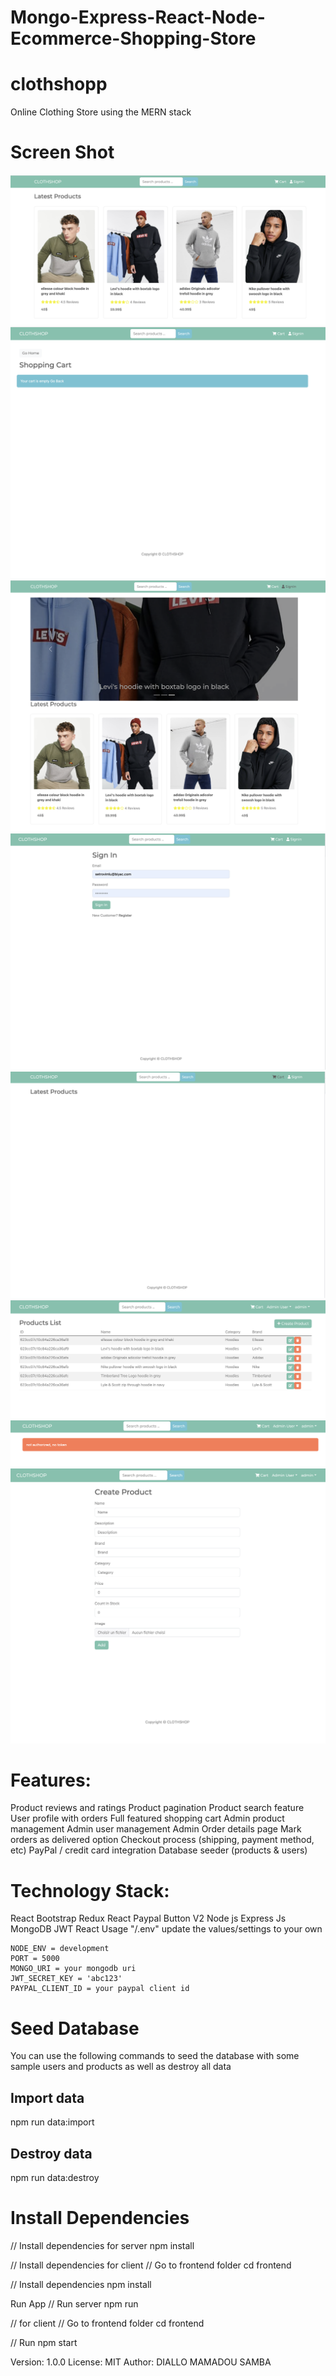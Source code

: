 # Mongo-Express-React-Node-Ecommerce-Shopping-Store

# clothshopp

Online Clothing Store using the MERN stack


# Screen Shot
 ![screenshot](0.png)
 ![screenshot](3.png)
 ![screenshot](7.png)
 ![screenshot](1.png)
 ![screenshot](2.png)
 ![screenshot](4.png)
 ![screenshot](5.png)
 ![screenshot](6.png)

# Features:

Product reviews and ratings
Product pagination
Product search feature
User profile with orders
Full featured shopping cart
Admin product management
Admin user management
Admin Order details page
Mark orders as delivered option
Checkout process (shipping, payment method, etc)
PayPal / credit card integration
Database seeder (products & users)
# Technology Stack:
React Bootstrap
Redux
React Paypal Button V2
Node js
Express Js
MongoDB
JWT
React
Usage
"/.env" update the values/settings to your own

    NODE_ENV = development
    PORT = 5000
    MONGO_URI = your mongodb uri
    JWT_SECRET_KEY = 'abc123'
    PAYPAL_CLIENT_ID = your paypal client id
# Seed Database
You can use the following commands to seed the database with some sample users and products as well as destroy all data
## Import data
npm run data:import
## Destroy data
npm run data:destroy

# Install Dependencies
// Install dependencies for server
npm install

// Install dependencies for client
// Go to frontend folder
cd frontend

// Install dependencies
npm install

Run App
// Run server
npm run

// for client
// Go to frontend folder
cd frontend

// Run
npm start

Version: 1.0.0
License: MIT
Author: DIALLO MAMADOU SAMBA
